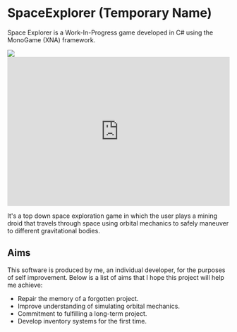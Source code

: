 # SpaceExplorer (Temporary Name)

Space Explorer is a Work-In-Progress game developed in C# using the MonoGame (XNA) framework.

<img src="https://i.imgur.com/qeNEkuv.png"/>
<iframe class="imgur-embed" width="100%" height="338" frameborder="0" src="https://i.imgur.com/fkD43er.gifv#embed"></iframe>

It's a top down space exploration game in which the user plays a mining droid that travels through space using orbital mechanics to safely maneuver to different gravitational bodies. 

## Aims
This software is produced by me, an individual developer, for the purposes of self improvement. Below is a list of aims that I hope this project will help me achieve:

* Repair the memory of a forgotten project.
* Improve understanding of simulating orbital mechanics.
* Commitment to fulfilling a long-term project.
* Develop inventory systems for the first time.

